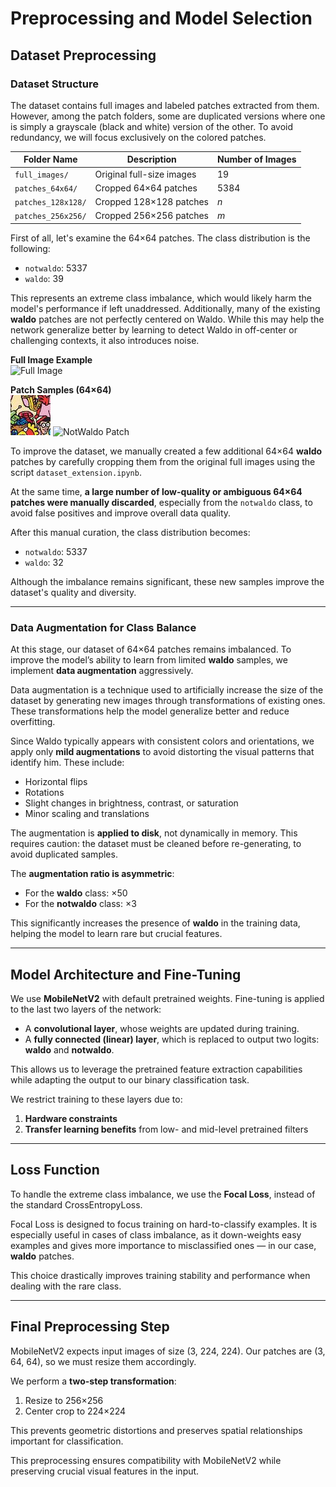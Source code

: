 # Preprocessing and Model Selection

## Dataset Preprocessing

### Dataset Structure

The dataset contains full images and labeled patches extracted from them. However, among the patch folders, some are duplicated versions where one is simply a grayscale (black and white) version of the other. To avoid redundancy, we will focus exclusively on the colored patches.

| Folder Name         | Description                          | Number of Images |
|---------------------|--------------------------------------|------------------|
| `full_images/`      | Original full-size images            | 19               |
| `patches_64x64/`    | Cropped 64×64 patches                | 5384             |
| `patches_128x128/`  | Cropped 128×128 patches              | *n*              |
| `patches_256x256/`  | Cropped 256×256 patches              | *m*              |

First of all, let's examine the 64×64 patches. The class distribution is the following:

- `notwaldo`: 5337  
- `waldo`: 39

This represents an extreme class imbalance, which would likely harm the model's performance if left unaddressed. Additionally, many of the existing **waldo** patches are not perfectly centered on Waldo. While this may help the network generalize better by learning to detect Waldo in off-center or challenging contexts, it also introduces noise.


**Full Image Example**  
![Full Image](Data_Examples/example_full_image.png)

**Patch Samples (64×64)**  
![Waldo Patch](Data_Examples/10_15_4.jpg)
![NotWaldo Patch](DataExamples/example_not_waldo.png)



To improve the dataset, we manually created a few additional 64×64 **waldo** patches by carefully cropping them from the original full images using the script `dataset_extension.ipynb`.

At the same time, **a large number of low-quality or ambiguous 64×64 patches were manually discarded**, especially from the `notwaldo` class, to avoid false positives and improve overall data quality.

After this manual curation, the class distribution becomes:

- `notwaldo`: 5337  
- `waldo`: 32

Although the imbalance remains significant, these new samples improve the dataset's quality and diversity.

---

### Data Augmentation for Class Balance

At this stage, our dataset of 64×64 patches remains imbalanced. To improve the model’s ability to learn from limited **waldo** samples, we implement **data augmentation** aggressively.

Data augmentation is a technique used to artificially increase the size of the dataset by generating new images through transformations of existing ones. These transformations help the model generalize better and reduce overfitting.

Since Waldo typically appears with consistent colors and orientations, we apply only **mild augmentations** to avoid distorting the visual patterns that identify him. These include:

- Horizontal flips  
- Rotations  
- Slight changes in brightness, contrast, or saturation  
- Minor scaling and translations

The augmentation is **applied to disk**, not dynamically in memory. This requires caution: the dataset must be cleaned before re-generating, to avoid duplicated samples.

The **augmentation ratio is asymmetric**:

- For the **waldo** class: ×50
- For the **notwaldo** class: ×3

This significantly increases the presence of **waldo** in the training data, helping the model to learn rare but crucial features.



---

## Model Architecture and Fine-Tuning

We use **MobileNetV2** with default pretrained weights. Fine-tuning is applied to the last two layers of the network:

- A **convolutional layer**, whose weights are updated during training.
- A **fully connected (linear) layer**, which is replaced to output two logits: **waldo** and **notwaldo**.

This allows us to leverage the pretrained feature extraction capabilities while adapting the output to our binary classification task.

We restrict training to these layers due to:

1. **Hardware constraints**
2. **Transfer learning benefits** from low- and mid-level pretrained filters

---

## Loss Function

To handle the extreme class imbalance, we use the **Focal Loss**, instead of the standard CrossEntropyLoss.

Focal Loss is designed to focus training on hard-to-classify examples. It is especially useful in cases of class imbalance, as it down-weights easy examples and gives more importance to misclassified ones — in our case, **waldo** patches.

This choice drastically improves training stability and performance when dealing with the rare class.

---

## Final Preprocessing Step

MobileNetV2 expects input images of size (3, 224, 224). Our patches are (3, 64, 64), so we must resize them accordingly.

We perform a **two-step transformation**:

1. Resize to 256×256
2. Center crop to 224×224

This prevents geometric distortions and preserves spatial relationships important for classification.

This preprocessing ensures compatibility with MobileNetV2 while preserving crucial visual features in the input.

